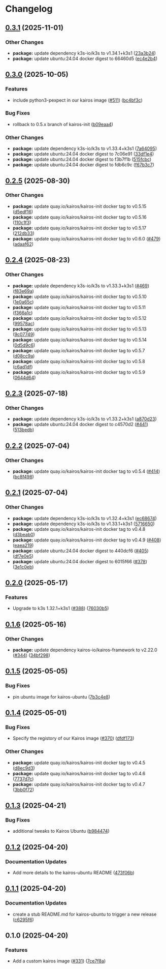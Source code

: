 # Changelog

## [0.3.1](https://github.com/marinatedconcrete/config/compare/kairos-ubuntu-0.3.0...kairos-ubuntu-0.3.1) (2025-11-01)


### Other Changes

* **package:** update dependency k3s-io/k3s to v1.34.1+k3s1 ([23a3b24](https://github.com/marinatedconcrete/config/commit/23a3b24718f7b2ea0dec6381410ffe7d7ffedf23))
* **package:** update ubuntu:24.04 docker digest to 66460d5 ([ec4e2b4](https://github.com/marinatedconcrete/config/commit/ec4e2b4569b6df7c5a11fb24f6409b57e197c52a))

## [0.3.0](https://github.com/marinatedconcrete/config/compare/kairos-ubuntu-0.2.5...kairos-ubuntu-0.3.0) (2025-10-05)


### Features

* include python3-pexpect in our kairos image ([#511](https://github.com/marinatedconcrete/config/issues/511)) ([bc4bf3c](https://github.com/marinatedconcrete/config/commit/bc4bf3c41ecd1a511d46b7e24783fbf4a229b93a))


### Bug Fixes

* rollback to 0.5.x branch of kairos-init ([b09eaa4](https://github.com/marinatedconcrete/config/commit/b09eaa419a0db869c0d2e1c0c625b89a276b29ec))


### Other Changes

* **package:** update dependency k3s-io/k3s to v1.33.4+k3s1 ([7a64095](https://github.com/marinatedconcrete/config/commit/7a6409599ee43faeb47f9b229fb37cf8018d7175))
* **package:** update ubuntu:24.04 docker digest to 7c06e91 ([33df1e4](https://github.com/marinatedconcrete/config/commit/33df1e4439923e11d311eb37c14ecb0f749829cd))
* **package:** update ubuntu:24.04 docker digest to f3b7f1b ([515fcbc](https://github.com/marinatedconcrete/config/commit/515fcbccde9c61f592d986ee828012ebd78c9d9e))
* **package:** update ubuntu:24.04 docker digest to fdb6c9c ([f67b3c7](https://github.com/marinatedconcrete/config/commit/f67b3c7852674b0947c4ccbf799961d5bc6008ed))

## [0.2.5](https://github.com/marinatedconcrete/config/compare/kairos-ubuntu-0.2.4...kairos-ubuntu-0.2.5) (2025-08-30)


### Other Changes

* **package:** update quay.io/kairos/kairos-init docker tag to v0.5.15 ([d5edf16](https://github.com/marinatedconcrete/config/commit/d5edf1618c040bc6976d0c89533f17648a294f1b))
* **package:** update quay.io/kairos/kairos-init docker tag to v0.5.16 ([110c1f3](https://github.com/marinatedconcrete/config/commit/110c1f3e9c9582eca35b9768caf19660dd0109dd))
* **package:** update quay.io/kairos/kairos-init docker tag to v0.5.17 ([212db33](https://github.com/marinatedconcrete/config/commit/212db33826aeddc68bee8f4b9cea896ad18461f2))
* **package:** update quay.io/kairos/kairos-init docker tag to v0.6.0 ([#479](https://github.com/marinatedconcrete/config/issues/479)) ([adaaf62](https://github.com/marinatedconcrete/config/commit/adaaf629298ba1bd2458ee8c0fb6dbf977746ab4))

## [0.2.4](https://github.com/marinatedconcrete/config/compare/kairos-ubuntu-0.2.3...kairos-ubuntu-0.2.4) (2025-08-23)


### Other Changes

* **package:** update dependency k3s-io/k3s to v1.33.3+k3s1 ([#469](https://github.com/marinatedconcrete/config/issues/469)) ([f83e69a](https://github.com/marinatedconcrete/config/commit/f83e69a4f5d85833cc9c3d85c2cc7dc784dbf4be))
* **package:** update quay.io/kairos/kairos-init docker tag to v0.5.10 ([1e0a65c](https://github.com/marinatedconcrete/config/commit/1e0a65ca14613af5746899aa2f89b82be201afdc))
* **package:** update quay.io/kairos/kairos-init docker tag to v0.5.11 ([f366a1c](https://github.com/marinatedconcrete/config/commit/f366a1ca08e319f7e17db654a8ed41073c3182a4))
* **package:** update quay.io/kairos/kairos-init docker tag to v0.5.12 ([99578ac](https://github.com/marinatedconcrete/config/commit/99578ac0d18a4ef200472bd66320276bfab10899))
* **package:** update quay.io/kairos/kairos-init docker tag to v0.5.13 ([9c07749](https://github.com/marinatedconcrete/config/commit/9c077499197ba25f9a432269d6a859adaea23abd))
* **package:** update quay.io/kairos/kairos-init docker tag to v0.5.14 ([0d5d9c6](https://github.com/marinatedconcrete/config/commit/0d5d9c66a18974406224c1857226a2ea4f656a29))
* **package:** update quay.io/kairos/kairos-init docker tag to v0.5.7 ([d08cc9a](https://github.com/marinatedconcrete/config/commit/d08cc9a059b5f349a300a4249d7f9ff371e500cf))
* **package:** update quay.io/kairos/kairos-init docker tag to v0.5.8 ([c6ad1df](https://github.com/marinatedconcrete/config/commit/c6ad1df288e7f15300d7981428972f02718e02c9))
* **package:** update quay.io/kairos/kairos-init docker tag to v0.5.9 ([0644d64](https://github.com/marinatedconcrete/config/commit/0644d64c0b6bdb6615f83a9b170ad97cb3facba3))

## [0.2.3](https://github.com/marinatedconcrete/config/compare/kairos-ubuntu-0.2.2...kairos-ubuntu-0.2.3) (2025-07-18)


### Other Changes

* **package:** update dependency k3s-io/k3s to v1.33.2+k3s1 ([a870d23](https://github.com/marinatedconcrete/config/commit/a870d236f7e8ac7c40684102cc6959bd8d684003))
* **package:** update ubuntu:24.04 docker digest to c4570d2 ([#441](https://github.com/marinatedconcrete/config/issues/441)) ([513bedb](https://github.com/marinatedconcrete/config/commit/513bedbcbba3b4564378a9cac0e25b2d47310920))

## [0.2.2](https://github.com/marinatedconcrete/config/compare/kairos-ubuntu-0.2.1...kairos-ubuntu-0.2.2) (2025-07-04)


### Other Changes

* **package:** update quay.io/kairos/kairos-init docker tag to v0.5.4 ([#414](https://github.com/marinatedconcrete/config/issues/414)) ([bc8f498](https://github.com/marinatedconcrete/config/commit/bc8f49800a8e638be9284d97f26ac4ad74ee0160))

## [0.2.1](https://github.com/marinatedconcrete/config/compare/kairos-ubuntu-0.2.0...kairos-ubuntu-0.2.1) (2025-07-04)


### Other Changes

* **package:** update dependency k3s-io/k3s to v1.32.4+k3s1 ([ec68674](https://github.com/marinatedconcrete/config/commit/ec6867440eea59e4075c44bf921c96738cd58d49))
* **package:** update dependency k3s-io/k3s to v1.33.1+k3s1 ([5716650](https://github.com/marinatedconcrete/config/commit/5716650f6b38fce0159b7566902ed344719fe121))
* **package:** update quay.io/kairos/kairos-init docker tag to v0.4.8 ([d3beab0](https://github.com/marinatedconcrete/config/commit/d3beab04d434ccee1f4c872468d6f52daa796bb3))
* **package:** update quay.io/kairos/kairos-init docker tag to v0.4.9 ([#408](https://github.com/marinatedconcrete/config/issues/408)) ([eaea219](https://github.com/marinatedconcrete/config/commit/eaea2198795cf216121a7789d58fed250fdcb2b6))
* **package:** update ubuntu:24.04 docker digest to 440dcf6 ([#405](https://github.com/marinatedconcrete/config/issues/405)) ([df7e0e5](https://github.com/marinatedconcrete/config/commit/df7e0e56a3fde2a1715c82e3d7bf6c8f1f197038))
* **package:** update ubuntu:24.04 docker digest to 6015f66 ([#378](https://github.com/marinatedconcrete/config/issues/378)) ([3e1c0eb](https://github.com/marinatedconcrete/config/commit/3e1c0eb9cc4e6440146017a74399ce0f041be3fe))

## [0.2.0](https://github.com/marinatedconcrete/config/compare/kairos-ubuntu-0.1.6...kairos-ubuntu-0.2.0) (2025-05-17)


### Features

* Upgrade to k3s 1.32.1+k3s1 ([#388](https://github.com/marinatedconcrete/config/issues/388)) ([76030b5](https://github.com/marinatedconcrete/config/commit/76030b50ad2bab66fac560b875e2ff370013c48b))

## [0.1.6](https://github.com/marinatedconcrete/config/compare/kairos-ubuntu-0.1.5...kairos-ubuntu-0.1.6) (2025-05-16)


### Other Changes

* **package:** update dependency kairos-io/kairos-framework to v2.22.0 ([#344](https://github.com/marinatedconcrete/config/issues/344)) ([34bf298](https://github.com/marinatedconcrete/config/commit/34bf298e85ed1775aefb6b5fa7535d9867854977))

## [0.1.5](https://github.com/marinatedconcrete/config/compare/kairos-ubuntu-0.1.4...kairos-ubuntu-0.1.5) (2025-05-05)


### Bug Fixes

* pin ubuntu image for kairos-ubuntu ([7b3c4e8](https://github.com/marinatedconcrete/config/commit/7b3c4e861e27b5bb6bb96e40ab392b0c08925128))

## [0.1.4](https://github.com/marinatedconcrete/config/compare/kairos-ubuntu-0.1.3...kairos-ubuntu-0.1.4) (2025-05-01)


### Bug Fixes

* Specify the registory of our Kairos image ([#370](https://github.com/marinatedconcrete/config/issues/370)) ([dfdf173](https://github.com/marinatedconcrete/config/commit/dfdf1731f61a2d8f39705aac88d163be50b9704a))


### Other Changes

* **package:** update quay.io/kairos/kairos-init docker tag to v0.4.5 ([d8ec9d3](https://github.com/marinatedconcrete/config/commit/d8ec9d3768db4c36de3a434874cc9bb9e687a46b))
* **package:** update quay.io/kairos/kairos-init docker tag to v0.4.6 ([7737d7c](https://github.com/marinatedconcrete/config/commit/7737d7cfb90ad933b2f39bbfc89e5186c9592a02))
* **package:** update quay.io/kairos/kairos-init docker tag to v0.4.7 ([3bb0f72](https://github.com/marinatedconcrete/config/commit/3bb0f72b0f9f5cb70fa95dcdde47a49d078e5ab4))

## [0.1.3](https://github.com/marinatedconcrete/config/compare/kairos-ubuntu@v0.1.2...kairos-ubuntu-0.1.3) (2025-04-21)


### Bug Fixes

* additional tweaks to Kairos Ubuntu ([b984474](https://github.com/marinatedconcrete/config/commit/b9844741dec487284140108a24331caeba4ba2ff))

## [0.1.2](https://github.com/marinatedconcrete/config/compare/kairos-ubuntu@v0.1.1...kairos-ubuntu@v0.1.2) (2025-04-20)


### Documentation Updates

* Add more details to the kairos-ubuntu README ([473f06b](https://github.com/marinatedconcrete/config/commit/473f06bfd9ba013b01c4697fea2c924f17f554f5))

## [0.1.1](https://github.com/marinatedconcrete/config/compare/kairos-ubuntu@v0.1.0...kairos-ubuntu@v0.1.1) (2025-04-20)


### Documentation Updates

* create a stub README.md for kairos-ubuntu to trigger a new release ([c6295f6](https://github.com/marinatedconcrete/config/commit/c6295f6b4641711d7b02eae738bee8f8f920952d))

## 0.1.0 (2025-04-20)


### Features

* Add a custom kairos image ([#331](https://github.com/marinatedconcrete/config/issues/331)) ([7ce7f8a](https://github.com/marinatedconcrete/config/commit/7ce7f8ae81940601faee2244f23ed1a103dc6188))
